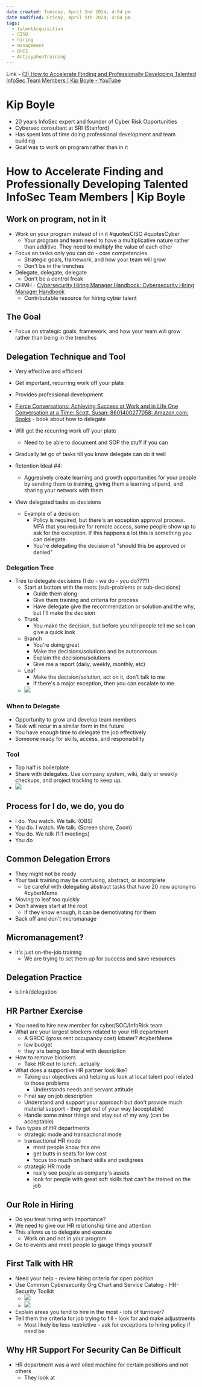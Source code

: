 ```yaml
---
date created: Tuesday, April 2nd 2024, 4:04 pm
date modified: Friday, April 5th 2024, 4:04 pm
tags:
  - talentAcquisition
  - CISO
  - hiring
  - management
  - BHIS
  - AntisyphonTraining
---
```


Link - [(3) How to Accelerate Finding and Professionally Developing Talented InfoSec Team Members | Kip Boyle - YouTube](https://www.youtube.com/watch?v=pXn0ai5DPdE&t=4s)

# Kip Boyle
- 20 years InfoSec expert and founder of Cyber Risk Opportunities
- Cybersec consultant at SRI (Stanford)
- Has spent lots of time doing professional development and team building
- Goal was to work on program rather than in it
# How to Accelerate Finding and Professionally Developing Talented InfoSec Team Members | Kip Boyle
## Work on program, not in it
- Work on your program instead of in it #quotesCISO #quotesCyber
	- Your program and team need to have a multiplicative nature rather than additive.  They need to multiply the value of each other
- Focus on tasks only you can do - core competencies
	- Strategic goals, framework, and how your team will grow
	- Don't be in the trenches
- Delegate, delegate, delegate
	- Don't be a control freak
- CHMH - [Cybersecurity Hiring Manager Handbook: Cybersecurity Hiring Manager Handbook](https://cybersecurity-hiring-manager-handbook.netlify.app/) 
	- Contributable resource for hiring cyber talent
## The Goal
- Focus on strategic goals, framework, and how your team will grow rather than being in the trenches
## Delegation Technique and Tool
- Very effective and efficient
- Get important, recurring work off your plate
- Provides professional development 
- [Fierce Conversations: Achieving Success at Work and in Life One Conversation at a Time: Scott, Susan: 8601400277058: Amazon.com: Books](https://www.amazon.com/Fierce-Conversations-Achieving-Success-Conversation/dp/0425193373) - book about how to delegate

- Will get the recurring work off your plate
	- Need to be able to document and SOP the stuff if you can

- Gradually let go of tasks till you know delegate can do it well

- Retention Ideal #4:
	- Aggresively create learning and growth opportunities for your people by sending them to training, giving them a learning stipend, and sharing your network with them.

- View delegated tasks as decisions
	- Example of a decision:
		- Policy is required, but there's an exception approval process. MFA that you require for remote access, some people show up to ask for the exception. If this happens a lot this is something you can delegate.  
		- You're delegating the decision of "should this be approved or denied"

### Delegation Tree
- Tree to delegate decisions (I do - we do - you do????)
	- Start at bottom with the roots (sub-problems or sub-decisions)
		- Guide them along
		- Give them training and criteria for process
		- Have delegate give the recommendation or solution and the why, but I'll make the decision
	- Trunk
		- You make the decision, but before you tell people tell me so I can give a quick look
	- Branch
		- You're doing great
		- Make the decisions/solutions and be autonomous
		- Explain the decisions/solutions
		- Give me a report (daily, weekly, monthly, etc)
	- Leaf
		- Make the decision/solution, act on it, don't talk to me
		- If there's a major exception, then you can escalate to me
	- ![](IMG-20240402163137664.png)
### When to Delegate
- Opportunity to grow and develop team members
- Task will recur in a similar form in the future
- You have enough time to delegate the job effectively
- Someone ready for skills, access, and responsibility
### Tool
- Top half is boilerplate
- Share with delegates.  Use company system, wiki, daily or weekly checkups, and project tracking to keep up.
- ![](IMG-20240402164117628.png)
## Process for I do, we do, you do
- I do. You watch. We talk. (OBS)
- You do. I watch. We talk. (Screen share, Zoom)
- You do. We talk (1:1 meetings)
- You do
## Common Delegation Errors
- They might not be ready
- Your task training may be confusing, abstract, or incomplete
	- be careful with delegating abstract tasks that have 20 new acronyms #cyberMeme 
- Moving to leaf too quickly
- Don't always start at the root
	- If they know enough, it can be demotivating for them
- Back off and don't micromanage
## Micromanagement?
- It's just on-the-job training
	- We are trying to set them up for success and save resources
## Delegation Practice
- b.link/delegation
## HR Partner Exercise
- You need to hire new member for cyber/SOC/InfoRisk team
- What are your largest blockers related to your HR department
	- A GROC (gross rent occupancy cost) lobster? #cyberMeme 
	- low budget
	- they are being too literal with description
- How to remove blockers
	- Take HR out to lunch...actually
- What does a supportive HR partner look like?
	- Taking our objectives and helping us look at local talent pool related to those problems
		- Understands needs and servant attitude
	- Final say on job description
	- Understand and support your approach but don't provide much material support - they get out of your way (acceptable)
	- Handle some minor things and stay out of my way (can be acceptable)
- Two types of HR departments
	- strategic mode and transactional mode
	- transactional HR mode
		- most people know this one
		- get butts in seats for low cost
		- focus too much on hard skills and pedigrees
	- strategic HR mode
		- really see people as company's assets
		- look for people with great soft skills that can't be trained on the job
## Our Role in Hiring
- Do you treat hiring with importance?
- We need to give our HR relationship time and attention
- This allows us to delegate and execute
	- Work on and not in your program
- Go to events and meet people to gauge things yourself
## First Talk with HR
- Need your help - review hiring criteria for open position
- Use Common Cybersecurity Org Chart and Service Catalog - HR-Security Toolkit
	- ![](IMG-20240405160111258.png)
	- ![](IMG-20240405160201563.png)
- Explain areas you tend to hire in the most - lots of turnover?
- Tell them the criteria for job trying to fill - look for and make adjustments
	- Most likely be less restrictive - ask for exceptions to hiring policy if need be
## Why HR Support For Security Can Be Difficult
- HR department was a well oiled machine for certain positions and not others
	- They look at